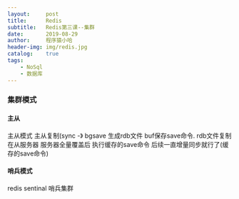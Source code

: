 ```yaml
---
layout:     post
title:      Redis
subtitle:   Redis第三课--集群
date:       2019-08-29
author:     程序猿小哈
header-img: img/redis.jpg
catalog: 	true
tags:
    - NoSql
    - 数据库
---
```


### 集群模式

#### 主从

主从模式
主从复制(sync -》 bgsave 生成rdb文件 buf保存save命令.    rdb文件复制在从服务器  服务器全量覆盖后  执行缓存的save命令    后续一直增量同步就行了(缓存的save命令)







#### 哨兵模式
redis sentinal 哨兵集群



  

  
